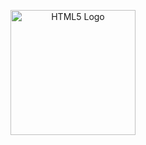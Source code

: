 <p align="center">
  <img src="https://upload.wikimedia.org/wikipedia/commons/6/61/HTML5_logo_and_wordmark.svg" alt="HTML5 Logo" width="200">
</p>
